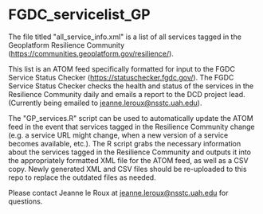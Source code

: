 # FGDC_servicelist_GP
The file titled "all_service_info.xml" is a list of all services tagged in the Geoplatform Resilience Community (https://communities.geoplatform.gov/resilience/).

This list is an ATOM feed specifically formatted for input to the FGDC Service Status Checker (https://statuschecker.fgdc.gov/). The FGDC Service Status Checker checks the health and status of the services in the Resilience Community daily and emails a report to the DCD project lead. (Currently being emailed to jeanne.leroux@nsstc.uah.edu).

The "GP_services.R" script can be used to automatically update the ATOM feed in the event that services tagged in the Resilience Community change (e.g. a service URL might change, when a new version of a service becomes available, etc.). The R script grabs the necessary information about the services tagged
in the Resilience Community and outputs it into the appropriately formatted XML file for the ATOM feed, as well as a CSV copy. Newly generated XML and CSV files should be re-uploaded to this repo to replace the outdated files as needed. 

Please contact Jeanne le Roux at jeanne.leroux@nsstc.uah.edu for questions.
